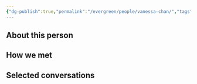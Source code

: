 ```yaml
---
{"dg-publish":true,"permalink":"/evergreen/people/vanessa-chan/","tags":["people"]}
---
```


## About this person


## How we met


## Selected conversations
